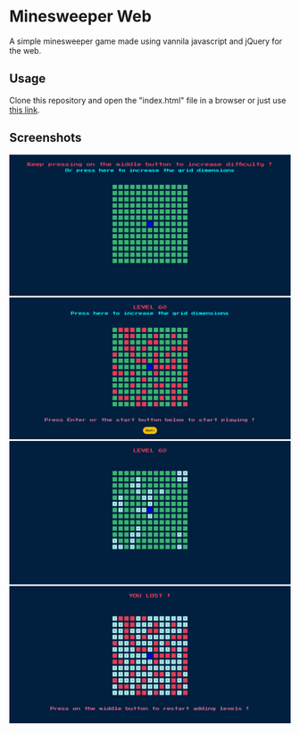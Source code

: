 # Minesweeper Web
A simple minesweeper game made using vannila javascript and jQuery for the web.

## Usage
Clone this repository and open the "index.html" file in a browser 
or just use [this link](https://adoliin.github.io/minesweeper-web/).

## Screenshots
![screenshot-1](/screenshots/screenshot1.png)
![screenshot-2](/screenshots/screenshot2.png)
![screenshot-3](/screenshots/screenshot3.png)
![screenshot-4](/screenshots/screenshot4.png)
